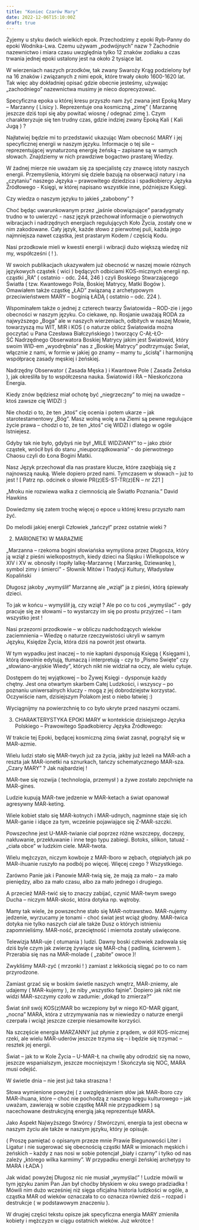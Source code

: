 ```yaml
---
title: "Koniec Czarów Mary"
date: 2022-12-06T15:10:00Z
draft: true
---
```

Żyjemy u styku dwóch wielkich epok. Przechodzimy z epoki Ryb-Panny do epoki Wodnika-Lwa. Czemu używam „podwójnych” nazw ? Zachodnie nazewnictwo i miara czasu uwzględnia tylko 12 znaków zodiaku a czas trwania jednej epoki ustalony jest na około 2 tysiące lat.

W wierzeniach naszych przodków, tak zwany Swaroży Krąg podzielony był na 16 znaków i związanych z nimi epok, które trwały około 1600-1620 lat. Tak więc aby dokładniej opisać gdzie obecnie jesteśmy, używając „zachodniego” nazewnictwa musimy je nieco doprecyzować.

Specyficzna epoka u której kresu przyszło nam żyć zwana jest Epoką Mary – Marzanny ( Lisicy ). Reprezentuje ona kosmiczną „zimę” ( Marzannę jeszcze dziś topi się aby powitać wiosnę / odegnać zimę ). Czym charakteryzuje się ten trudny czas, gdzie indziej zwany Epoką Kali ( Kali Jugą ) ?

Najłatwiej będzie mi to przedstawić ukazując Wam obecność MARY i jej specyficznej energii w naszym języku. Informacje o tej sile – reprezentującej wynaturzoną energię żeńską – zapisane są w samych słowach. Znajdziemy w nich prawdziwe bogactwo prastarej Wiedzy.

W żadnej mierze nie uważam się za specjalistę czy znawcę istoty naszych energii. Przemyślenia, którymi się dziele bazują na obserwacji natury i na „czytaniu” naszego Języka – prawowitego dziedzica i spadkobiercy Języka Źródłowego - Księgi, w której napisano wszystkie inne, późniejsze Księgi.

Czy wiedza o naszym języku to jakieś „zabobony” ?

Choć będąc uwarunkowanym przez „jaśnie obowiązujące” paradygmaty trudno w to uwierzyć - nasz język przechował informacje o pierwotnych wibracjach i nadrzędnych energiach regulujących Koło Życia, zostały one w nim zakodowane. Cały język, każde słowo z pierwotnej puli, każda jego najmniejsza nawet cząstka, jest prastarym Kodem / częścią Kodu.

Nasi przodkowie mieli w kwestii energii i wibracji dużo większą wiedzę niż my, współcześni ( ! ).

W swoich publikacjach ukazywałem już obecność w naszej mowie różnych językowych cząstek ( wici ) będących odbiciami KOS-micznych energii np. cząstki „RA” ( ostatnio - odc. 244, 246 ) czyli Boskiego Stwarzającego Światła ( tzw. Kwantowego Pola, Boskiej Matrycy, Matki Bogów ). Omawiałem także cząstkę „ŁAD” związaną z archetypowym przeciwieństwem MARY – boginią ŁADĄ ( ostatnio – odc. 224 ).

Wspominałem także o jednej z czterech twarzy Światowida – ROD-zie i jego obecności w naszym języku. Co ciekawe, np. Rosjanie uważają RODA za najwyższego „Boga” ale w naszych wierzeniach, odbitych w naszej Mowie, towarzyszą mu WIT, MIR i KOS ( o naturze oblicz Światowida można poczytać u Pana Czesława Białczyńskiego ) tworzący C-AŁ-ŁO-ŚĆ Nadrzędnego Obserwatora Boskiej Matrycy jakim jest Światowid, który swoim WID-em „wyodrębnia” nas z „Boskiej Matrycy” podtrzymując Świat, włącznie z nami, w formie w jakiej go znamy – mamy tu „ścisłą” i harmonijną współpracę zasady męskiej i żeńskiej.

Nadrzędny Obserwator ( Zasada Męska ) i Kwantowe Pole ( Zasada Żeńska ), jak określiła by to współczesna nauka. Światowid i RA – Nieskończona Energia.

Kiedy znów będziesz miał ochotę być „niegrzeczny” to miej na uwadze – ktoś zawsze cię WIDZI :)

Nie chodzi o to, że ten „ktoś” cię ocenia i potem ukarze – jak starotestamentowy „Bóg”. Masz wolną wolę a na Ziemi są pewne regulujące życie prawa – chodzi o to, że ten „ktoś” cię WIDZI i dlatego w ogóle Istniejesz.

Gdyby tak nie było, gdybyś nie był „MILE WIDZIANY” to – jako zbiór cząstek, wrócił byś do stanu „nieuporządkowania” - do pierwotnego Chaosu czyli do Łona Bogini Matki.

Nasz Język przechował dla nas prastare klucze, które zazębiają się z najnowszą nauką. Wiele dopiero przed nami. Tymczasem w słowach – już to jest ! [ Patrz np. odcinek o słowie PR(z)ES-ST-TR(z)EŃ – nr 221 ]

„Mroku nie rozwiewa walka z ciemnością ale Światło Poznania.” David Hawkins

Dowiedzmy się zatem trochę więcej o epoce u której kresu przyszło nam żyć.

Do melodii jakiej energii Człowiek „tańczył” przez ostatnie wieki ?

2. MARIONETKI W MARAZMIE

„Marzanna – rzekoma bogini słowiańska wymyślona przez Długosza, który ją wziął z pieśni wielkopostnych, kiedy dzieci na Śląsku i Wielkopolsce w XIV i XV w. obnosiły i topiły lalkę-Marzannę ( Marzankę, Dziewankę ), symbol zimy i śmierci” - Słownik Mitów i Tradycji Kultury, Władysław Kopaliński

Długosz jakoby „wymyślił” Marzannę ale „wziął” ja z pieśni, którą śpiewały dzieci.

To jak w końcu – wymyślił ją, czy wziął ? Ale po co tu coś „wymyślać” - gdy pracuje się ze słowami – to wystarczy im się po prostu przyjrzeć – i tam wszystko jest !

Nasi przezorni przodkowie – w obliczu nadchodzących wieków zaciemnienia – Wiedzę o naturze rzeczywistości ukryli w samym Języku, Księdze Życia, która dziś na powrót jest otwarta.

W tym wypadku jest inaczej – to nie kapłani dysponują Księgą ( Księgami ), którą dowolnie edytują, tłumaczą i interpretują - czy to „Pismo Święte” czy „słowiano-aryjskie Wiedy”, których nikt nie widział na oczy, ale wielu cytuje.

Dostępem do tej wyjątkowej – bo Żywej Księgi - dysponuje każdy chętny. Jest ona otwartym skarbem Całej Ludzkości, i wszyscy – po poznaniu uniwersalnych kluczy - mogą z jej dobrodziejstw korzystać. Oczywiście nam, dzisiejszym Polakom jest o niebo łatwiej :)

Wyciągnijmy na powierzchnię to co było ukryte przed naszymi oczami.

3. CHARAKTERYSTYKA EPOKI MARY w kontekście dzisiejszego Języka Polskiego – Prawowitego Spadkobiercy Języka Źródłowego:

W trakcie tej Epoki, będącej kosmiczną zimą świat zasnął, pogrążył się w MAR-azmie.

Wielu ludzi stało się MAR-twych już za życia, jakby już leżeli na MAR-ach a reszta jak MAR-ionetki na sznurkach, tańczy schematycznego MAR-sza. „Czary MARY” ? Jak najbardziej !

MAR-twe się rozwija ( technologia, przemysł ) a żywe zostało zepchnięte na MAR-gines.

Ludzie kupują MAR-twe jedzenie w MAR-ketach a świat opanował agresywny MAR-keting.

Wiele kobiet stało się MAR-kotnych i MAR-udnych, nagminne staje się ich MAR-ganie i idące za tym, wcześnie pojawiające się Z-MAR-szczki.

Powszechne jest U-MAR-twianie ciał poprzez różne wszczepy, doczepy, nakłuwanie, przekłuwanie i inne tego typu zabiegi. Botoks, silikon, tatuaż - „ciała obce” w ludzkim ciele. MAR-twota.

Wielu mężczyzn, niczym kowboje z MAR-lboro w zębach, otępiałych jak po MAR-ihuanie ruszyło na podbój po więcej. Więcej czego ? Wszystkiego.

Zarówno Panie jak i Panowie MAR-twią się, że mają za mało – za mało pieniędzy, albo za mało czasu, albo za mało jednego i drugiego.

A przecież MAR-twić się to znaczy zabijać, czynić MAR-twym swego Ducha – niczym MAR-skośc, która dotyka np. wątroby.

Mamy tak wiele, że powszechne stało się MAR-notrawstwo. MAR-nujemy jedzenie, wyrzucamy je tonami - choć świat jest wciąż głodny. MAR-twica dotyka nie tylko naszych ciał ale także Dusz o których istnieniu zapomnieliśmy. MAR-ność, przeciętność i miernota zostały uświęcone.

Telewizja MAR-uje ( otumania ) ludzi. Dawny boski człowiek zadowala się dziś byle czym jak zwierzę żywiące się MAR-chą ( padliną, ścierwem ). Przerabia się nas na MAR-molade ( „zabite” owoce )!

Zwykliśmy MAR-zyć ( mrzonki ! ) zamiast z lekkością sięgać po to co nam przyrodzone.

Zamiast grzać się w boskim świetle naszych wnętrz, MAR-zniemy, ale udajemy ( MAR-kujemy ), że niby „wszystko fajnie”. Dopiero jak nikt nie widzi MAR-szczymy czoło w zadumie: „dokąd to zmierza?”

Świat śnił swój KOS(z)MAR bo wczepiony był w niego KO-MAR gigant, „nocna” MARA, która z utrzymywania nas w niewiedzy o naturze energii czerpała i wciąż jeszcze czerpie niesamowite korzyści.

Na szczęście energia MARZANNY już płynie z prądem, w dół KOS-micznej rzeki, ale wielu MAR-uderów jeszcze trzyma się – i będzie się trzymać – resztek jej energii.

Świat – jak to w Kole Życia – U-MAR-Ł na chwilę aby odrodzić się na nowo, jeszcze wspanialszym, jeszcze mocniejszym ! Skończyła się NOC, MARA musi odejść.

W świetle dnia – nie jest już taka straszna !

Słowa wymienione powyżej ( z uwzględnieniem słów jak MAR-lboro czy MAR-ihuana, które – choć nie pochodzą z naszego kręgu kulturowego – jak uważam, zawierają w sobie cząstkę MAR nie przypadkiem ) są nacechowane destrukcyjną energią jaką reprezentuje MARA.

Jako Aspekt Najwyższego Stwórcy / Stwórczyni, energia ta jest obecna w naszym życiu ale także w naszym języku, który je opisuje.

( Proszę pamiętać o opisanym przeze mnie Prawie Biegunowości Liter i Ligatur i nie sugerować się obecnością cząstki MAR w imionach męskich i żeńskich – każdy z nas nosi w sobie potencjał „biały i czarny” i tylko od nas zależy „którego wilka karmimy”. W przypadku energii żeńskiej archetypy to MARA i ŁADA )

Jak widać powyżej Długosz nic nie musiał „wymyślać” ! Ludzie mówili w tym języku zanim Pan Jan był choćby błyskiem w oku swego pradziadka ! Mówili nim dużo wcześniej niż sięga oficjalna historia ludzkości w ogóle, a cząstka MAR od wieków oznaczała to co oznacza również dziś – rozpad i destrukcje ( w podstawowym znaczeniu ).

W drugiej części tekstu opisze jak specyficzna energia MARY zmieniła kobiety i mężczyzn w ciągu ostatnich wieków. Już wkrótce !
